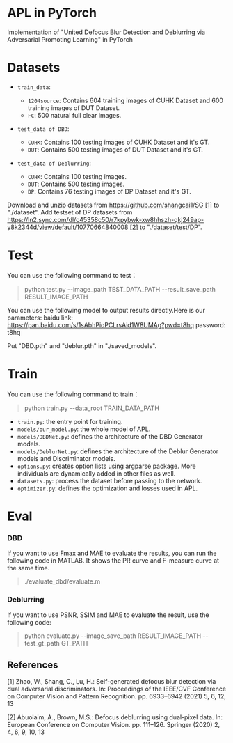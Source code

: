 # APL in PyTorch
Implementation of "United Defocus Blur Detection and Deblurring via Adversarial Promoting Learning" in PyTorch

# Datasets
* `train_data`:
   * `1204source`: Contains 604 training images of CUHK Dataset and 600 training images of DUT Dataset.
   * `FC`: 500 natural full clear images.
* `test_data of DBD`: 
   * `CUHK`: Contains 100 testing images of CUHK Dataset and it's GT.
   * `DUT`: Contains 500 testing images of DUT Dataset and it's GT.

* `test_data of Deblurring`:
   * `CUHK`: Contains 100 testing images.
   * `DUT`: Contains 500 testing images.
   * `DP`: Contains 76 testing images of DP Dataset and it's GT.

Download and unzip datasets from https://github.com/shangcai1/SG [[1]](#1) to "./dataset". Add testset of DP datasets from https://ln2.sync.com/dl/c45358c50/r7kpybwk-xw8hhszh-qkj249ap-y8k2344d/view/default/10770664840008 [[2]](#2) to "./dataset/test/DP".


# Test
You can use the following command to test：

>python test.py --image_path TEST_DATA_PATH --result_save_path RESULT_IMAGE_PATH

You can use the following model to output results directly.Here is our parameters:
baidu link: https://pan.baidu.com/s/1sAbhPioPCLrsAid1W8UMAg?pwd=t8hq password: t8hq

Put "DBD.pth" and "deblur.pth" in "./saved_models".

# Train
You can use the following command to train：

>python train.py --data_root TRAIN_DATA_PATH

* `train.py`: the entry point for training.
* `models/our_model.py`: the whole model of APL.
* `models/DBDNet.py`: defines the architecture of the DBD Generator models.
* `models/DeblurNet.py`: defines the architecture of the Deblur Generator models and Discriminator models.
* `options.py`: creates option lists using argparse package. More individuals are dynamically added in other files as well.
* `datasets.py`: process the dataset before passing to the network.
* `optimizer.py`: defines the optimization and losses used in APL.

# Eval
### DBD
If you want to use Fmax and MAE to evaluate the results, you can run the following code in MATLAB. It shows the PR curve and F-measure curve at the same time.

>./evaluate_dbd/evaluate.m

### Deblurring
If you want to use PSNR, SSIM and MAE to evaluate the result, use the following code:

>python evaluate.py --image_save_path RESULT_IMAGE_PATH --test_gt_path GT_PATH

## References
<a id="1">[1]</a> 
Zhao, W., Shang, C., Lu, H.: Self-generated defocus blur detection via dual adversarial discriminators. In: Proceedings of the IEEE/CVF Conference on Computer
Vision and Pattern Recognition. pp. 6933–6942 (2021) 5, 6, 12, 13

<a id="2">[2]</a> 
Abuolaim, A., Brown, M.S.: Defocus deblurring using dual-pixel data. In: European
Conference on Computer Vision. pp. 111–126. Springer (2020) 2, 4, 6, 9, 10, 13
